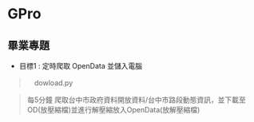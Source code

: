# GPro
## 畢業專題 ## 
* 目標1 : 定時爬取 OpenData 並儲入電腦
>　dowload.py

>  每5分鐘 爬取台中市政府資料開放資料/台中市路段動態資訊，並下載至OD(放壓縮檔)並進行解壓縮放入OpenData(放解壓縮檔)



